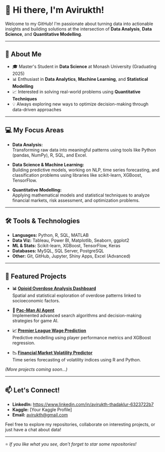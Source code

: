 # 👋 Hi there, I'm Avirukth!

Welcome to my GitHub! I'm passionate about turning data into actionable insights and building solutions at the intersection of **Data Analysis**, **Data Science**, and **Quantitative Modelling**.

---

## 🚀 About Me
- 🎓 Master's Student in **Data Science** at Monash University (Graduating 2025)
- 📊 Enthusiast in **Data Analytics**, **Machine Learning**, and **Statistical Modelling**
- 📈 Interested in solving real-world problems using **Quantitative Techniques**
- 💡 Always exploring new ways to optimize decision-making through data-driven approaches

---

## 💻 My Focus Areas
- **Data Analysis:**  
  Transforming raw data into meaningful patterns using tools like Python (pandas, NumPy), R, SQL, and Excel.

- **Data Science & Machine Learning:**  
  Building predictive models, working on NLP, time series forecasting, and classification problems using libraries like scikit-learn, XGBoost, TensorFlow.

- **Quantitative Modelling:**  
  Applying mathematical models and statistical techniques to analyze financial markets, risk assessment, and optimization problems.

---

## 🛠️ Tools & Technologies
- **Languages:** Python, R, SQL, MATLAB  
- **Data Viz:** Tableau, Power BI, Matplotlib, Seaborn, ggplot2  
- **ML & Stats:** Scikit-learn, XGBoost, TensorFlow, Keras  
- **Databases:** MySQL, SQL Server, PostgreSQL  
- **Other:** Git, GitHub, Jupyter, Shiny Apps, Excel (Advanced)

---

## 📂 Featured Projects
- **📊 [Opioid Overdose Analysis Dashboard](#)**  
  Spatial and statistical exploration of overdose patterns linked to socioeconomic factors.

- **🤖 [Pac-Man AI Agent](#)**  
  Implemented advanced search algorithms and decision-making strategies for game AI.

- **📈 [Premier League Wage Prediction](#)**  
  Predictive modelling using player performance metrics and XGBoost regression.

- **📉 [Financial Market Volatility Predictor](#)**  
  Time series forecasting of volatility indices using R and Python.

*(More projects coming soon...)*

---

## 📫 Let's Connect!
- **LinkedIn:** https://www.linkedin.com/in/avirukth-thadaklur-6323722b7
- **Kaggle:** [Your Kaggle Profile]
- **Email:** avirukth@gmail.com

Feel free to explore my repositories, collaborate on interesting projects, or just have a chat about data!

---

⭐ *If you like what you see, don’t forget to star some repositories!*
